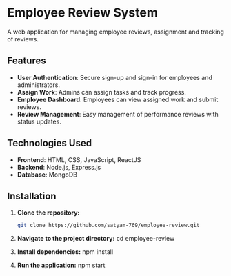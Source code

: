 # Employee Review System
A web application for managing employee reviews, assignment and tracking of reviews.

## Features
- **User Authentication**: Secure sign-up and sign-in for employees and administrators.
- **Assign Work**: Admins can assign tasks and track progress.
- **Employee Dashboard**: Employees can view assigned work and submit reviews.
- **Review Management**: Easy management of performance reviews with status updates.

## Technologies Used
- **Frontend**: HTML, CSS, JavaScript, ReactJS
- **Backend**: Node.js, Express.js
- **Database**: MongoDB

## Installation
1. **Clone the repository:**

   ```sh
   git clone https://github.com/satyam-769/employee-review.git

2. **Navigate to the project directory:**
  cd employee-review

3. **Install dependencies:**
  npm install

3. **Run the application:**
  npm start